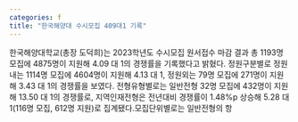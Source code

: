 ```yaml
---
categories: f
title: "한국해양대 수시모집 409대1 기록"
---
```

한국해양대학교(총장 도덕희)는 2023학년도 수시모집 원서접수 마감 결과 총 1193명 모집에 4875명이 지원해 4.09 대 1의 경쟁률을 기록했다고 밝혔다. 정원구분별로 정원내는 1114명 모집에 4604명이 지원해 4.13 대 1, 정원외는 79명 모집에 271명이 지원해 3.43 대 1의 경쟁률을 보였다. 전형유형별로는 일반전형 32명 모집에 432명이 지원해 13.50 대 1의 경쟁률로, 지역인재전형은 전년대비 경쟁률이 1.48%p 상승해 5.28 대1(116명 모집, 612명 지원)로 집계됐다.모집단위별로는 일반전형의 항